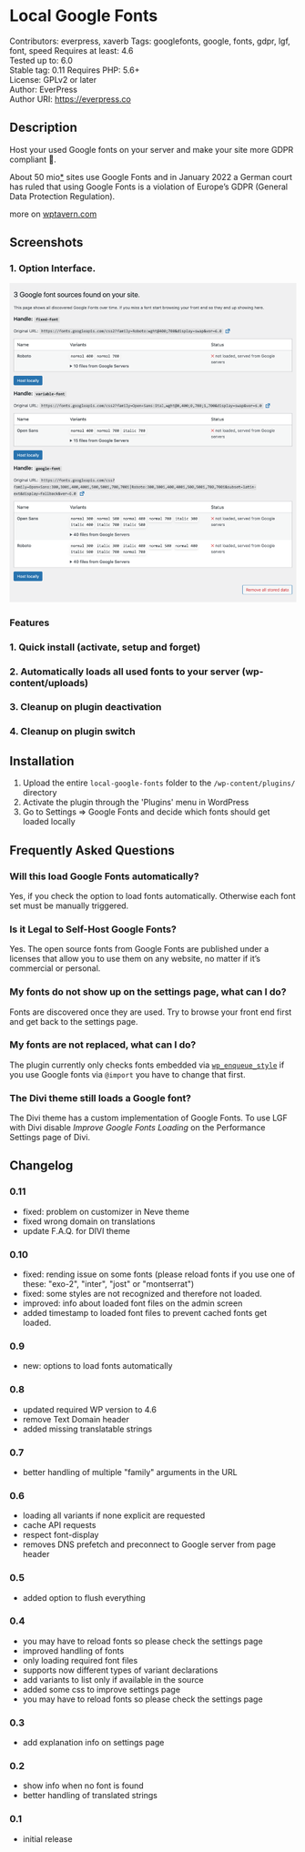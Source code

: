 # Local Google Fonts

Contributors: everpress, xaverb
Tags: googlefonts, google, fonts, gdpr, lgf, font, speed
Requires at least: 4.6  
Tested up to: 6.0  
Stable tag: 0.11
Requires PHP: 5.6+  
License: GPLv2 or later  
Author: EverPress  
Author URI: https://everpress.co

## Description

Host your used Google fonts on your server and make your site more GDPR compliant 💯.

About 50 mio[\*](https://trends.builtwith.com/websitelist/Google-Font-API) sites use Google Fonts and in January 2022 a German court has ruled that using Google Fonts is a violation of Europe’s GDPR (General Data Protection Regulation).

more on [wptavern.com](https://wptavern.com/german-court-fines-website-owner-for-violating-the-gdpr-by-using-google-hosted-fonts)

## Screenshots

### 1. Option Interface.

![Option Interface.](.wordpress-org/screenshot-1.png)

### Features

### 1. Quick install (activate, setup and forget)

### 2. Automatically loads all used fonts to your server (wp-content/uploads)

### 3. Cleanup on plugin deactivation

### 4. Cleanup on plugin switch

## Installation

1. Upload the entire `local-google-fonts` folder to the `/wp-content/plugins/` directory
2. Activate the plugin through the 'Plugins' menu in WordPress
3. Go to Settings => Google Fonts and decide which fonts should get loaded locally

## Frequently Asked Questions

### Will this load Google Fonts automatically?

Yes, if you check the option to load fonts automatically. Otherwise each font set must be manually triggered.

### Is it Legal to Self-Host Google Fonts?

Yes. The open source fonts from Google Fonts are published under a licenses that allow you to use them on any website, no matter if it’s commercial or personal.

### My fonts do not show up on the settings page, what can I do?

Fonts are discovered once they are used. Try to browse your front end first and get back to the settings page.

### My fonts are not replaced, what can I do?

The plugin currently only checks fonts embedded via [`wp_enqueue_style`](https://developer.wordpress.org/reference/functions/wp_enqueue_style/) if you use Google fonts via `@import` you have to change that first.

### The Divi theme still loads a Google font?

The Divi theme has a custom implementation of Google Fonts. To use LGF with Divi disable _Improve Google Fonts Loading_ on the Performance Settings page of Divi.

## Changelog

### 0.11

-   fixed: problem on customizer in Neve theme
-   fixed wrong domain on translations
-   update F.A.Q. for DIVI theme

### 0.10

-   fixed: rending issue on some fonts (please reload fonts if you use one of these: "exo-2", "inter", "jost" or "montserrat")
-   fixed: some styles are not recognized and therefore not loaded.
-   improved: info about loaded font files on the admin screen
-   added timestamp to loaded font files to prevent cached fonts get loaded.

### 0.9

-   new: options to load fonts automatically

### 0.8

-   updated required WP version to 4.6
-   remove Text Domain header
-   added missing translatable strings

### 0.7

-   better handling of multiple "family" arguments in the URL

### 0.6

-   loading all variants if none explicit are requested
-   cache API requests
-   respect font-display
-   removes DNS prefetch and preconnect to Google server from page header

### 0.5

-   added option to flush everything

### 0.4

-   you may have to reload fonts so please check the settings page
-   improved handling of fonts
-   only loading required font files
-   supports now different types of variant declarations
-   add variants to list only if available in the source
-   added some css to improve settings page
-   you may have to reload fonts so please check the settings page

### 0.3

-   add explanation info on settings page

### 0.2

-   show info when no font is found
-   better handling of translated strings

### 0.1

-   initial release

